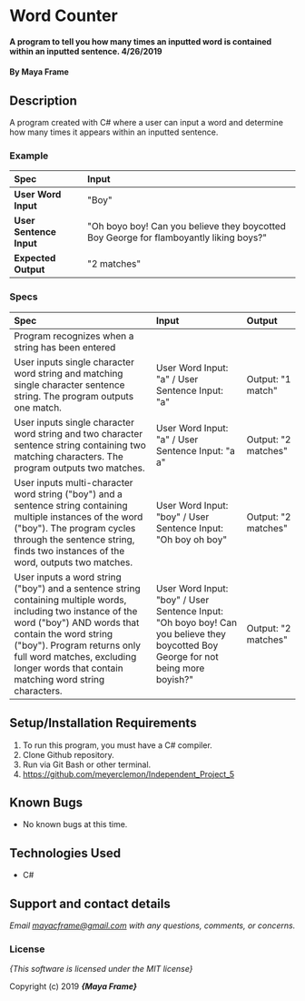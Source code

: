 # Word Counter

#### A program to tell you how many times an inputted word is contained within an inputted sentence. 4/26/2019

#### By **Maya Frame**

## Description
A program created with C# where a user can input a word and determine how many times it appears within an inputted sentence.

### Example
| Spec | Input |
| :-------------     | :------------- |
| **User Word Input** | "Boy" |  
| **User Sentence Input** | "Oh boyo boy! Can you believe they boycotted Boy George for flamboyantly liking boys?" |
| **Expected Output** | "2 matches" |

### Specs
| Spec | Input |Output|
| :-------------     | :------------- | :------------- |
| Program recognizes when a string has been entered|||
| User inputs single character word string and matching single character sentence string. The program outputs one match.| User Word Input: "a" / User Sentence Input: "a" | Output: "1 match" | 
|User inputs single character word string and two character sentence string containing two matching characters. The program outputs two matches.| User Word Input: "a" / User Sentence Input: "a a" | Output: "2 matches" | 
|User inputs multi-character word string ("boy") and a sentence string containing multiple instances of the word ("boy"). The program cycles through the sentence string, finds two instances of the word, outputs two matches.| User Word Input: "boy" / User Sentence Input: "Oh boy oh boy" | Output: "2 matches" | 
| User inputs a word string ("boy") and a sentence string containing multiple words, including two instance of the word ("boy") AND words that contain the word string ("boy"). Program returns only full word matches, excluding longer words that contain matching word string characters.| User Word Input: "boy" / User Sentence Input: "Oh boyo boy! Can you believe they boycotted Boy George for not being more boyish?" | Output: "2 matches" |

## Setup/Installation Requirements

1. To run this program, you must have a C# compiler.
2. Clone Github repository.
3. Run via Git Bash or other terminal.
4. https://github.com/meyerclemon/Independent_Project_5

## Known Bugs
* No known bugs at this time.

## Technologies Used
* C#

## Support and contact details

_Email mayacframe@gmail.com with any questions, comments, or concerns._

### License

*{This software is licensed under the MIT license}*

Copyright (c) 2019 **_{Maya Frame}_**
